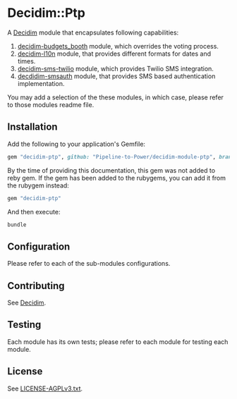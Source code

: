 # Decidim::Ptp

A [Decidim](https://github.com/decidim/decidim) module that encapsulates following capabilities:
1. [decidim-budgets_booth](./decidim-budgets_booth) module, which overrides the voting process.
2. [decidim-l10n](./decidim-l10n) module, that provides different formats for dates and times.
3. [decidim-sms-twilio](./decidim-sms-twilio) module, which provides Twilio SMS integration.
4. [decdidim-smsauth](./decdidim-smsauth) module, that provides SMS based authentication implementation.

You may add a selection of the these modules, in which case, please refer to those modules readme file.

## Installation

Add the following to your application's Gemfile:

```ruby
gem "decidim-ptp", github: "Pipeline-to-Power/decidim-module-ptp", branch: "release/0.26-stable"
```
By the time of providing this documentation, this gem was not added to reby gem. If the gem has been added to the
rubygems, you can add it from the rubygem instead:

```ruby
gem "decidim-ptp"
```
And then execute:

```bash
bundle
```

## Configuration

Please refer to each of the sub-modules configurations.

## Contributing

See [Decidim](https://github.com/decidim/decidim).

## Testing

Each module has its own tests; please refer to each module for testing each module.

## License

See [LICENSE-AGPLv3.txt](LICENSE-AGPLv3.txt).
